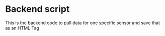 # Backend script
This is the backend code to pull data for one specific sensor and save that as an HTML Tag
